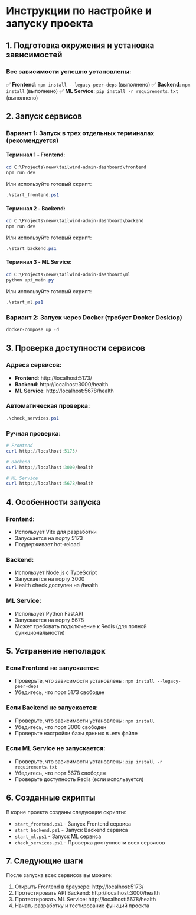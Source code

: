 # Инструкции по настройке и запуску проекта

## 1. Подготовка окружения и установка зависимостей

### Все зависимости успешно установлены:

✅ **Frontend**: `npm install --legacy-peer-deps` (выполнено)
✅ **Backend**: `npm install` (выполнено)
✅ **ML Service**: `pip install -r requirements.txt` (выполнено)

## 2. Запуск сервисов

### Вариант 1: Запуск в трех отдельных терминалах (рекомендуется)

#### Терминал 1 - Frontend:
```powershell
cd C:\Projects\newv\tailwind-admin-dashboard\frontend
npm run dev
```
Или используйте готовый скрипт:
```powershell
.\start_frontend.ps1
```

#### Терминал 2 - Backend:
```powershell
cd C:\Projects\newv\tailwind-admin-dashboard\backend
npm run dev
```
Или используйте готовый скрипт:
```powershell
.\start_backend.ps1
```

#### Терминал 3 - ML Service:
```powershell
cd C:\Projects\newv\tailwind-admin-dashboard\ml
python api_main.py
```
Или используйте готовый скрипт:
```powershell
.\start_ml.ps1
```

### Вариант 2: Запуск через Docker (требует Docker Desktop)
```powershell
docker-compose up -d
```

## 3. Проверка доступности сервисов

### Адреса сервисов:
- **Frontend**: http://localhost:5173/
- **Backend**: http://localhost:3000/health
- **ML Service**: http://localhost:5678/health

### Автоматическая проверка:
```powershell
.\check_services.ps1
```

### Ручная проверка:
```powershell
# Frontend
curl http://localhost:5173/

# Backend
curl http://localhost:3000/health

# ML Service
curl http://localhost:5678/health
```

## 4. Особенности запуска

### Frontend:
- Использует Vite для разработки
- Запускается на порту 5173
- Поддерживает hot-reload

### Backend:
- Использует Node.js с TypeScript
- Запускается на порту 3000
- Health check доступен на /health

### ML Service:
- Использует Python FastAPI
- Запускается на порту 5678
- Может требовать подключение к Redis (для полной функциональности)

## 5. Устранение неполадок

### Если Frontend не запускается:
- Проверьте, что зависимости установлены: `npm install --legacy-peer-deps`
- Убедитесь, что порт 5173 свободен

### Если Backend не запускается:
- Проверьте, что зависимости установлены: `npm install`
- Убедитесь, что порт 3000 свободен
- Проверьте настройки базы данных в .env файле

### Если ML Service не запускается:
- Проверьте, что зависимости установлены: `pip install -r requirements.txt`
- Убедитесь, что порт 5678 свободен
- Проверьте доступность Redis (если используется)

## 6. Созданные скрипты

В корне проекта созданы следующие скрипты:
- `start_frontend.ps1` - Запуск Frontend сервиса
- `start_backend.ps1` - Запуск Backend сервиса
- `start_ml.ps1` - Запуск ML сервиса
- `check_services.ps1` - Проверка доступности всех сервисов

## 7. Следующие шаги

После запуска всех сервисов вы можете:
1. Открыть Frontend в браузере: http://localhost:5173/
2. Протестировать API Backend: http://localhost:3000/health
3. Протестировать ML Service: http://localhost:5678/health
4. Начать разработку и тестирование функций проекта
